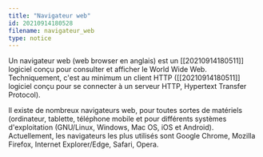 ```yaml
---
title: "Navigateur web"
id: 20210914180528
filename: navigateur_web
type: notice
---
```


Un navigateur web (web browser en anglais) est un [[20210914180511]] logiciel conçu pour consulter et afficher le World Wide Web. Techniquement, c'est au minimum un client HTTP ([[20210914180511]] logiciel conçu pour se connecter à un serveur HTTP, Hypertext Transfer Protocol).

Il existe de nombreux navigateurs web, pour toutes sortes de matériels (ordinateur, tablette, téléphone mobile et pour différents systèmes d'exploitation (GNU/Linux, Windows, Mac OS, iOS et Android). Actuellement, les navigateurs les plus utilisés sont Google Chrome, Mozilla Firefox, Internet Explorer/Edge, Safari, Opera. 

